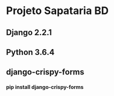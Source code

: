 # Projeto Sapataria BD
## Django 2.2.1
## Python 3.6.4
## django-crispy-forms
#### pip install django-crispy-forms
